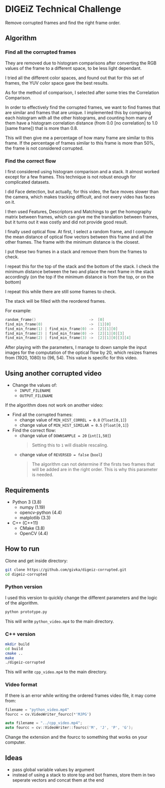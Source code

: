 # DIGEiZ Technical Challenge
Remove corrupted frames and find the right frame order.

## Algorithm

### Find all the corrupted frames

They are removed due to histogram comparisons after converting the RGB values of the frame to a different space, to be less light dependant. 

I tried all the different color spaces, and found out that for this set of frames, the YUV color space gave the best results.

As for the method of comparison, I selected after some tries the Correlation Comparison.

In order to effectively find the corrupted frames, we want to find frames that are similar and frames that are unique.
I implemented this by comparing each histogram with all the other histograms, and counting hom many of them have a histogram correlation distance (from 0.0 [no correlation] to 1.0 [same frame]) that is more than 0.8. 

This will then give me a percentage of how many frame are similar to this frame. If the percentage of frames similar to this frame is more than 50%, the frame is not considered corrupted.

### Find the correct flow
I first considered using histogram comparison and a stack. It almost worked except for a few frames. This technique is not robust enough for complicated datasets.

I did Face detection, but actually, for this video, the face  moves slower than the camera, which makes tracking difficult, and not every video has faces on it.

I then used Features, Descriptors and Matchings to get the homography matrix between frames, which can give me the translation between frames, but it turns out it was costly and did not provide good result.

I finally used optical flow. At first, I select a random frame, and I compute the mean distance of optical flow vectors between this frame and all the other frames. The frame with the minimum distance is the closest.

I put these two frames in a stack and remove them from the frames to check.

I repeat this for the top of the stack and the bottom of the stack.
I check the minimum distance between the two and place the next frame in the stack accordingly (on the top if the minimum distance is from the top, or on the bottom)

I repeat this while there are still some frames to check.

The stack will be filled with the reordered frames.

For example:
```cpp
random_frame()                        ->  [0]
find_min_frame(0)                     ->  [1][0]
find_min_frame(1) | find_min_frame(0) ->  [2][1][0]
find_min_frame(2) | find_min_frame(0) ->  [2][1][0][3] 
find_min_frame(2) | find_min_frame(3) ->  [2][1][0][3][4]
```
After playing with the parameters, I manage to down sample the input images for the computation of the optical flow by 20, which resizes frames from (1920, 1080) to (96, 54). This value is specific for this video.

## Using another corrupted video
- Change the values of:
  - `INPUT_FILENAME`
  - `OUTPUT_FILENAME`

If the algorithm does not work on another video:
- Find all the corrupted frames:
  - change value of `MIN_HIST_CORREL = 0.8`  (`float[0,1]`)
  - change value of `MIN_HIST_SIMILAR = 0.5` (`float[0,1]`)
- Find the correct flow:
  - change value of `DOWNSAMPLE = 20` (`int[1,50]`)
    > Setting this to `1` will disable rescaling.
  - change value of `REVERSED = false` (`bool`)
    > The algorithm can not determine if the firsts two frames that will be added are in the right order. This is why this parameter is needed.

## Requirements
- Python 3 (3.8)
    - numpy (1.19)
    - opencv-python (4.4)
    - matplotlib (3.3)
- C++ (C++11)
  - CMake (3.8)
  - OpenCV (4.4)


## How to run
Clone and get inside directory:
```bash
git clone https://github.com/givka/digeiz-corrupted.git
cd digeiz-corrupted
```

### Python version
I used this version to quickly change the different parameters and the logic of the algorithm.

```bash
python prototype.py
```
This will write `python_video.mp4` to the main directory.
### C++ version
```bash
mkdir build
cd build
cmake ..
make
./digeiz-corrupted
```
This will write `cpp_video.mp4` to the main directory.

### Video format
If there is an error while writing the ordered frames video file, it may come from:
```py
filename = "python_video.mp4"
fourcc = cv.VideoWriter_fourcc(*'MJPG')
```
```cpp
auto filename = "../cpp_video.mp4";
auto fourcc = cv::VideoWriter::fourcc('M', 'J', 'P', 'G');
```
Change the extension and the fourcc to something that works on your computer.

## Ideas
- pass global variable values by argument
- instead of using a stack to store top and bot frames, store them in two seperate vectors and concat them at the end